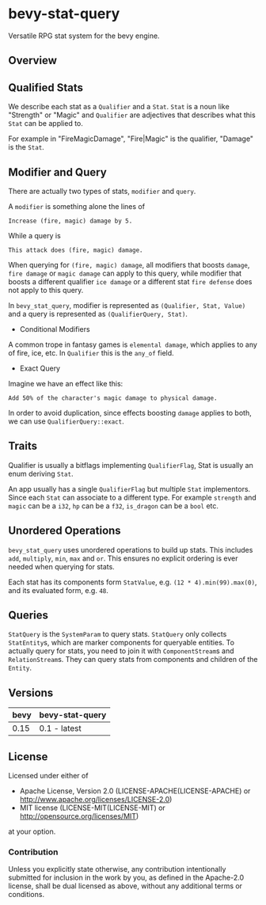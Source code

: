 # bevy-stat-query

Versatile RPG stat system for the bevy engine.

## Overview

## Qualified Stats

We describe each stat as a `Qualifier` and a `Stat`.
`Stat` is a noun like "Strength" or "Magic" and
`Qualifier` are adjectives that describes
what this `Stat` can be applied to.

For example in "FireMagicDamage", "Fire|Magic" is the qualifier,
"Damage" is the `Stat`.

## Modifier and Query

There are actually two types of stats, `modifier` and `query`.

A `modifier` is something alone the lines of

```text
Increase (fire, magic) damage by 5.
```

While a query is

```text
This attack does (fire, magic) damage.
```

When querying for `(fire, magic) damage`, all modifiers that boosts
`damage`, `fire damage` or `magic damage` can apply to this query,
while modifier that boosts a different qualifier `ice damage` or a
different stat `fire defense` does not apply to this query.

In `bevy_stat_query`,
modifier is represented as `(Qualifier, Stat, Value)` and a
query is represented as `(QualifierQuery, Stat)`.

* Conditional Modifiers

A common trope in fantasy games is `elemental damage`, which applies to
any of fire, ice, etc. In `Qualifier` this is the `any_of` field.

* Exact Query

Imagine we have an effect like this:

```text
Add 50% of the character's magic damage to physical damage.
```

In order to avoid duplication, since effects boosting `damage` applies to
both, we can use `QualifierQuery::exact`.

## Traits

Qualifier is usually a bitflags implementing `QualifierFlag`, Stat is usually an enum deriving `Stat`.

An app usually has a single `QualifierFlag` but multiple `Stat` implementors. Since each `Stat` can associate to a different type.
For example `strength` and `magic` can be a `i32`,
`hp` can be a `f32`, `is_dragon` can be a `bool` etc.

## Unordered Operations

`bevy_stat_query` uses unordered operations to build up stats. This includes
`add`, `multiply`, `min`, `max` and `or`. This ensures no explicit ordering is
ever needed when querying for stats.

Each stat has its components form `StatValue`, e.g. `(12 * 4).min(99).max(0)`,
and its evaluated form, e.g. `48`.

## Queries

`StatQuery` is the `SystemParam` to query stats. `StatQuery` only collects `StatEntity`s, which are
marker components for queryable entities. To actually query for stats, you need to join it with
`ComponentStream`s and `RelationStream`s. They can query stats from components and children of
the `Entity`.

## Versions

| bevy | bevy-stat-query |
|------|-----------------|
| 0.15 | 0.1 - latest    |

## License

Licensed under either of

* Apache License, Version 2.0 (LICENSE-APACHE(LICENSE-APACHE) or <http://www.apache.org/licenses/LICENSE-2.0>)
* MIT license (LICENSE-MIT(LICENSE-MIT) or <http://opensource.org/licenses/MIT>)

at your option.

### Contribution

Unless you explicitly state otherwise, any contribution intentionally submitted
for inclusion in the work by you, as defined in the Apache-2.0 license, shall be dual licensed as above, without any
additional terms or conditions.
